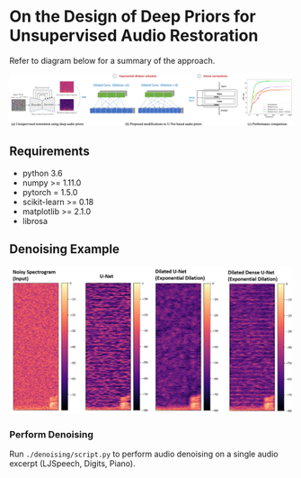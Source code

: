 # On the Design of Deep Priors for Unsupervised Audio Restoration
Refer to diagram below for a summary of the approach. 

![Proposed Approach for Unsupervised Audio Restoration](block_diagram-1.png)

## Requirements
* python 3.6
* numpy >= 1.11.0
* pytorch = 1.5.0
* scikit-learn >= 0.18
* matplotlib >= 2.1.0
* librosa


## Denoising Example
![Audio Denoising](eg_denoising.png)



### Perform Denoising
Run ```./denoising/script.py``` to perform audio denoising on a single audio excerpt (LJSpeech, Digits, Piano). 



